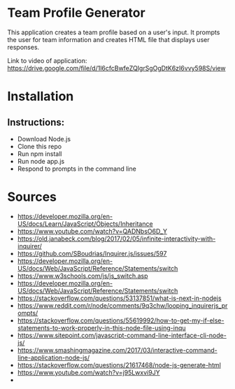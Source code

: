 # Team Profile Generator

This application creates a team profile based on a user's input.  It prompts the user for team information and creates HTML file that displays user responses.

Link to video of application:
https://drive.google.com/file/d/1l6cfcBwfeZQIgrSgOgDtK6zI6vvy598S/view

# Installation

## Instructions:
* Download Node.js
* Clone this repo
* Run npm install
* Run node app.js
* Respond to prompts in the command line

# Sources
* https://developer.mozilla.org/en-US/docs/Learn/JavaScript/Objects/Inheritance
* https://www.youtube.com/watch?v=QADNbsO6D_Y
* https://old.janabeck.com/blog/2017/02/05/infinite-interactivity-with-inquirer/
* https://github.com/SBoudrias/Inquirer.js/issues/597
* https://developer.mozilla.org/en-US/docs/Web/JavaScript/Reference/Statements/switch
* https://www.w3schools.com/js/js_switch.asp
* https://developer.mozilla.org/en-US/docs/Web/JavaScript/Reference/Statements/switch
* https://stackoverflow.com/questions/53137851/what-is-next-in-nodejs
* https://www.reddit.com/r/node/comments/9q3chw/looping_inquirerjs_prompts/
* https://stackoverflow.com/questions/55619992/how-to-get-my-if-else-statements-to-work-properly-in-this-node-file-using-inqu
* https://www.sitepoint.com/javascript-command-line-interface-cli-node-js/
* https://www.smashingmagazine.com/2017/03/interactive-command-line-application-node-js/
* https://stackoverflow.com/questions/21617468/node-js-generate-html
* https://www.youtube.com/watch?v=j95Lwxvi9JY
* 
